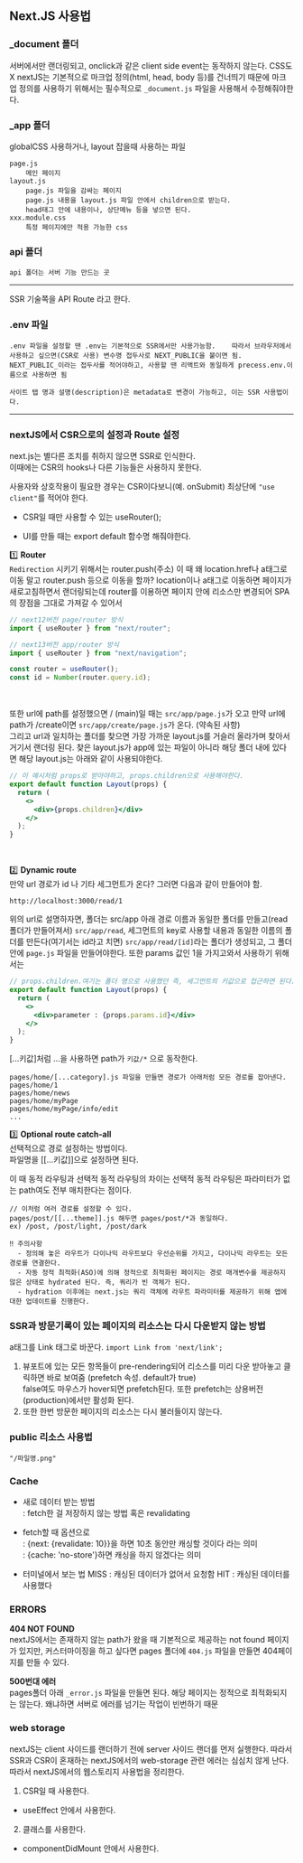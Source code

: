 ## Next.JS 사용법

### \_document 폴더

서버에서만 랜더링되고, onclick과 같은 client side event는 동작하지 않는다. CSS도 X
nextJS는 기본적으로 마크업 정의(html, head, body 등)를 건너띄기 때문에 마크업 정의를 사용하기 위해서는 필수적으로 `_document.js` 파일을 사용해서 수정해줘야한다.

### \_app 폴더

globalCSS 사용하거나, layout 잡을때 사용하는 파일

    page.js
    	메인 페이지
    layout.js
    	page.js 파일을 감싸는 페이지
    	page.js 내용을 layout.js 파일 안에서 children으로 받는다.
    	head태그 안에 내용이나, 상단메뉴 등을 넣으면 된다.
    xxx.module.css
    	특정 페이지에만 적용 가능한 css

### api 폴더

    api 폴더는 서버 기능 만드는 곳

---

SSR 기술쪽을 API Route 라고 한다.

### .env 파일

    .env 파일을 설정할 땐 .env는 기본적으로 SSR에서만 사용가능함.	따라서 브라우저에서 사용하고 싶으면(CSR로 사용) 변수명 접두사로 NEXT_PUBLIC을 붙이면 됨.
    NEXT_PUBLIC_이라는 접두사를 적어야하고, 사용할 땐 리액트와 동일하게 precess.env.이름으로 사용하면 됨

    사이트 탭 명과 설명(description)은 metadata로 변경이 가능하고, 이는 SSR 사용법이다.

---

### nextJS에서 CSR으로의 설정과 Route 설정

next.js는 별다른 조치를 취하지 않으면 SSR로 인식한다.  
이때에는 CSR의 hooks나 다른 기능들은 사용하지 못한다.

사용자와 상호작용이 필요한 경우는 CSR이다보니(예. onSubmit) 최상단에 `"use client"`를 적어야 한다.

- CSR일 때만 사용할 수 있는 useRouter();

- UI를 만들 때는 export default 함수명 해줘야한다.

1️⃣ **Router**  
 <code>Redirection</code> 시키기 위해서는 router.push(주소)
이 때 왜 location.href나 a태그로 이동 말고 router.push 등으로 이동을 할까?
location이나 a태그로 이동하면 페이지가 새로고침하면서 랜더링되는데 router를 이용하면 페이지 안에 리소스만 변경되어 SPA의 장점을 그대로 가져갈 수 있어서

```jsx
// next12버전 page/router 방식
import { useRouter } from "next/router";

// next13버전 app/router 방식
import { useRouter } from "next/navigation";

const router = useRouter();
const id = Number(router.query.id);
```

</br>

또한 url에 path를 설정했으면 / (main)일 때는 <code>src/app/page.js</code>가 오고 만약 url에 path가 /create이면 <code>src/app/create/page.js</code>가 온다. (약속된 사항)  
그리고 url과 일치하는 폴더를 찾으면 가장 가까운 layout.js를 거슬러 올라가며 찾아서 거기서 랜더링 된다. 찾은 layout.js가 app에 있는 파일이 아니라 해당 폴더 내에 있다면 해당 layout.js는 아래와 같이 사용되야한다.

```jsx
// 이 예시처럼 props로 받아야하고, props.children으로 사용해야한다.
export default function Layout(props) {
  return (
    <>
      <div>{props.children}</div>
    </>
  );
}
```

</br>

2️⃣ **Dynamic route**  
만약 url 경로가 id 나 기타 세그먼트가 온다? 그러면 다음과 같이 만들어야 함.

```
http://localhost:3000/read/1
```

위의 url로 설명하자면, 폴더는 src/app 아래 경로 이름과 동일한 폴더를 만들고(read폴더가 만들어져서) <code>src/app/read</code>, 세그먼트의 key로 사용할 내용과 동일한 이름의 폴더를 만든다(여기서는 id라고 치면)
<code>src/app/read/[id]</code>라는 폴더가 생성되고, 그 폴더 안에 `page.js` 파일을 만들어야한다. 또한 params 값인 1을 가지고와서 사용하기 위해서는

```jsx
// props.children.여기는 폴더 명으로 사용했던 즉, 세그먼트의 키값으로 접근하면 된다.
export default function Layout(props) {
  return (
    <>
      <div>parameter : {props.params.id}</div>
    </>
  );
}
```

[...키값]처럼 ...을 사용하면 path가 `키값/*` 으로 동작한다.

```
pages/home/[...category].js 파일을 만들면 경로가 아래처럼 모든 경로를 잡아낸다.
pages/home/1
pages/home/news
pages/home/myPage
pages/home/myPage/info/edit
...
```

3️⃣ **Optional route catch-all**  
선택적으로 경로 설정하는 방법이다.  
파일명을 [[...키값]]으로 설정하면 된다.

이 때 동적 라우팅과 선택적 동적 라우팅의 차이는 선택적 동적 라우팅은 파라미터가 없는 path여도 전부 매치한다는 점이다.

```
// 이처럼 여러 경로를 설정할 수 있다.
pages/post/[[...theme]].js 해두면 pages/post/*과 동일하다.
ex) /post, /post/light, /post/dark
```

```
‼️ 주의사항
  - 정의해 놓은 라우트가 다이나믹 라우트보다 우선순위를 가지고, 다이나믹 라우트는 모든 경로를 연결한다.
  - 자동 정적 최적화(ASO)에 의해 정적으로 최적화된 페이지는 경로 매개변수를 제공하지 않은 상태로 hydrated 된다. 즉, 쿼리가 빈 객체가 된다.
  - hydration 이후에는 next.js는 쿼리 객체에 라우트 파라미터를 제공하기 위해 앱에 대한 업데이트를 진행한다.

```

### SSR과 방문기록이 있는 페이지의 리소스는 다시 다운받지 않는 방법

a태그를 Link 태그로 바꾼다.
`import Link from 'next/link'; `

1. 뷰포트에 있는 모든 항목들이 pre-rendering되어 리소스를 미리 다운 받아놓고 클릭하면 바로 보여줌 (prefetch 속성. default가 true)  
   false여도 마우스가 hover되면 prefetch된다. 또한 prefetch는 상용버전(production)에서만 활성화 된다.
2. 또한 한번 방문한 페이지의 리소스는 다시 불러들이지 않는다.

### public 리소스 사용법

    "/파일명.png"

### Cache

- 새로 데이터 받는 방법  
  : fetch한 걸 저장하지 않는 방법 혹은 revalidating
- fetch할 때 옵션으로  
  : {next: {revalidate: 10}}을 하면 10초 동안만 캐싱할 것이다 라는 의미  
  : {cache: 'no-store'}하면 캐싱을 하지 않겠다는 의미

- 터미널에서 보는 법
  MISS : 캐싱된 데이터가 없어서 요청함
  HIT : 캐싱된 데이터를 사용했다

### ERRORS

**404 NOT FOUND**  
nextJS에서는 존재하지 않는 path가 왔을 때 기본적으로 제공하는 not found 페이지가 있지만, 커스터마이징을 하고 싶다면 pages 폴더에 `404.js` 파일을 만들면 404페이지를 만들 수 있다.

**500번대 에러**  
pages폴더 아래 `_error.js` 파일을 만들면 된다.
해당 페이지는 정적으로 최적화되지는 않는다. 왜냐하면 서버로 에러를 넘기는 작업이 빈번하기 때문

### web storage

nextJS는 client 사이드를 랜더하기 전에 server 사이드 랜더를 먼저 실행한다. 따라서 SSR과 CSR이 혼재하는 nextJS에서의 web-storage 관련 에러는 심심치 않게 난다. 따라서 nextJS에서의 웹스토리지 사용법을 정리한다.

1. CSR일 때 사용한다.

- useEffect 안에서 사용한다.

2. 클래스를 사용한다.

- componentDidMount 안에서 사용한다.
